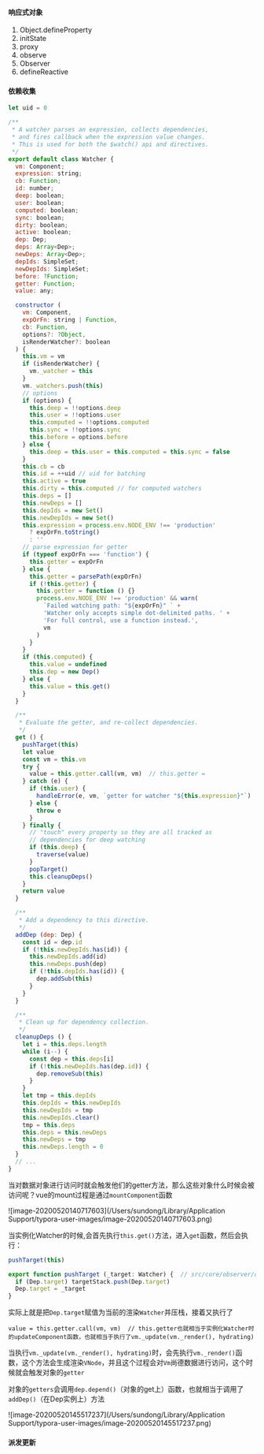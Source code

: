 #### 响应式对象

1. Object.defineProperty
2. initState
3. proxy
4. observe
5. Observer
6. defineReactive

#### 依赖收集

```javascript
let uid = 0

/**
 * A watcher parses an expression, collects dependencies,
 * and fires callback when the expression value changes.
 * This is used for both the $watch() api and directives.
 */
export default class Watcher {
  vm: Component;
  expression: string;
  cb: Function;
  id: number;
  deep: boolean;
  user: boolean;
  computed: boolean;
  sync: boolean;
  dirty: boolean;
  active: boolean;
  dep: Dep;
  deps: Array<Dep>;
  newDeps: Array<Dep>;
  depIds: SimpleSet;
  newDepIds: SimpleSet;
  before: ?Function;
  getter: Function;
  value: any;

  constructor (
    vm: Component,
    expOrFn: string | Function,
    cb: Function,
    options?: ?Object,
    isRenderWatcher?: boolean
  ) {
    this.vm = vm
    if (isRenderWatcher) {
      vm._watcher = this
    }
    vm._watchers.push(this)
    // options
    if (options) {
      this.deep = !!options.deep
      this.user = !!options.user
      this.computed = !!options.computed
      this.sync = !!options.sync
      this.before = options.before
    } else {
      this.deep = this.user = this.computed = this.sync = false
    }
    this.cb = cb
    this.id = ++uid // uid for batching
    this.active = true
    this.dirty = this.computed // for computed watchers
    this.deps = []
    this.newDeps = []
    this.depIds = new Set()
    this.newDepIds = new Set()
    this.expression = process.env.NODE_ENV !== 'production'
      ? expOrFn.toString()
      : ''
    // parse expression for getter
    if (typeof expOrFn === 'function') {
      this.getter = expOrFn
    } else {
      this.getter = parsePath(expOrFn)
      if (!this.getter) {
        this.getter = function () {}
        process.env.NODE_ENV !== 'production' && warn(
          `Failed watching path: "${expOrFn}" ` +
          'Watcher only accepts simple dot-delimited paths. ' +
          'For full control, use a function instead.',
          vm
        )
      }
    }
    if (this.computed) {
      this.value = undefined
      this.dep = new Dep()
    } else {
      this.value = this.get()
    }
  }

  /**
   * Evaluate the getter, and re-collect dependencies.
   */
  get () {
    pushTarget(this)
    let value
    const vm = this.vm
    try {
      value = this.getter.call(vm, vm)  // this.getter = 
    } catch (e) {
      if (this.user) {
        handleError(e, vm, `getter for watcher "${this.expression}"`)
      } else {
        throw e
      }
    } finally {
      // "touch" every property so they are all tracked as
      // dependencies for deep watching
      if (this.deep) {
        traverse(value)
      }
      popTarget()
      this.cleanupDeps()
    }
    return value
  }

  /**
   * Add a dependency to this directive.
   */
  addDep (dep: Dep) {
    const id = dep.id
    if (!this.newDepIds.has(id)) {
      this.newDepIds.add(id)
      this.newDeps.push(dep)
      if (!this.depIds.has(id)) {
        dep.addSub(this)
      }
    }
  }

  /**
   * Clean up for dependency collection.
   */
  cleanupDeps () {
    let i = this.deps.length
    while (i--) {
      const dep = this.deps[i]
      if (!this.newDepIds.has(dep.id)) {
        dep.removeSub(this)
      }
    }
    let tmp = this.depIds
    this.depIds = this.newDepIds
    this.newDepIds = tmp
    this.newDepIds.clear()
    tmp = this.deps
    this.deps = this.newDeps
    this.newDeps = tmp
    this.newDeps.length = 0
  }
  // ...
}
```



当对数据对象进行访问时就会触发他们的getter方法，那么这些对象什么时候会被访问呢？vue的mount过程是通过`mountComponent`函数

![image-20200520140717603](/Users/sundong/Library/Application Support/typora-user-images/image-20200520140717603.png)

当实例化Watcher的时候,会首先执行`this.get()`方法，进入`get`函数，然后会执行：

```javascript
pushTarget(this)

export function pushTarget (_target: Watcher) {  // src/core/observer/dep.js
  if (Dep.target) targetStack.push(Dep.target)
  Dep.target = _target
}
```

实际上就是把`Dep.target`赋值为当前的渲染`Watcher`并压栈，接着又执行了

```javascrip
value = this.getter.call(vm, vm)  // this.getter也就相当于实例化Watcher时的updateComponent函数，也就相当于执行了vm._update(vm._render(), hydrating)
```

当执行`vm._update(vm._render(), hydrating)`时，会先执行`vm._render()`函数，这个方法会生成渲染`VNode`，并且这个过程会对`Vm`尚德数据进行访问，这个时候就会触发对象的`getter`

对象的`getters`会调用`dep.depend()`（对象的get上）函数，也就相当于调用了`addDep()`（在Dep实例上）方法

![image-20200520145517237](/Users/sundong/Library/Application Support/typora-user-images/image-20200520145517237.png)

#### 派发更新

